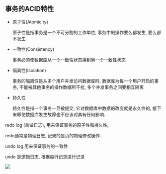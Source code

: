 ## 事务的ACID特性

- 原子性(Atomicity)

  原子性是指事务是一个不可分割的工作单位, 事务中的操作要么都发生, 要么都不发生

- 一致性(Consistency)

  事务必须使数据库从一个一致性状态换到另一个一致性状态

- 隔离性(Isolation)

  事务的隔离性是从多个用户并发访问数据库时, 数据库为每一个用户开启的事务, 不能被其他事务的操作数据所干扰, 多个并发事务之间要相互隔离

- 持久性

  持久性是指一个事务一旦被提交, 它对数据库中数据的改变就是永久性的, 接下来即使数据库发生故障也不应该对其有任何影响.



redo  log (重做日志), 用来保证事务的原子性和持久性, 

redo通常是物理日志, 记录的是页的物理修改操作.



undo  log 用来保证事务的一致性

undo 是逻辑日志, 根据每行记录进行记录

![](https://ws3.sinaimg.cn/large/006tKfTcly1g14pb80dpzj311f0c177l.jpg)



















